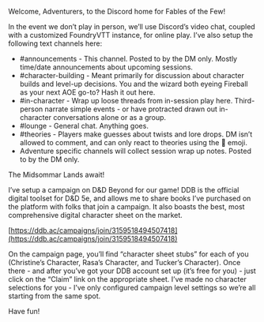 Welcome, Adventurers, to the Discord home for Fables of the Few!

In the event we don’t play in person, we’ll use Discord’s video chat, coupled with a customized FoundryVTT instance, for online play. I’ve also setup the following text channels here:

- \#announcements - This channel. Posted to by the DM only. Mostly time/date announcements about upcoming sessions.
- \#character-building - Meant primarily for discussion about character builds and level-up decisions. You and the wizard both eyeing Fireball as your next AOE go-to? Hash it out here.
- \#in-character - Wrap up loose threads from in-session play here. Third-person narrate simple events - or have protracted drawn out in-character conversations alone or as a group.
- \#lounge - General chat. Anything goes.
- \#theories - Players make guesses about twists and lore drops. DM isn’t allowed to comment, and can only react to theories using the 👀 emoji.
- Adventure specific channels will collect session wrap up notes. Posted to by the DM only.

The Midsommar Lands await!

I’ve setup a campaign on D&D Beyond for our game! DDB is the official digital toolset for D&D 5e, and allows me to share books I’ve purchased on the platform with folks that join a campaign. It also boasts the best, most comprehensive digital character sheet on the market.

[https://ddb.ac/campaigns/join/3159518494507418](https://ddb.ac/campaigns/join/3159518494507418)

On the campaign page, you’ll find “character sheet stubs” for each of you (Christine’s Character, Rasa’s Character, and Tucker’s Character). Once there - and after you’ve got your DDB account set up (it’s free for you) - just click on the “Claim” link on the appropriate sheet. I’ve made no character selections for you - I’ve only configured campaign level settings so we’re all starting from the same spot.

Have fun!


